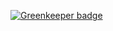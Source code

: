 

[![Greenkeeper badge](https://badges.greenkeeper.io/viankakrisna/csb-testing.svg)](https://greenkeeper.io/)